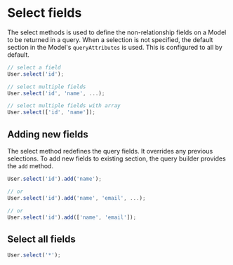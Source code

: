 # Select fields

The select methods is used to define the non-relationship fields on a Model to be returned in a query.
When a selection is not specified, the default section in the Model's `queryAttributes` is used. This is configured to all by default.

```javascript
// select a field
User.select('id');

// select multiple fields
User.select('id', 'name', ...);

// select multiple fields with array
User.select(['id', 'name']);
```


## Adding new fields

The select method redefines the query fields. It overrides any previous selections.
To add new fields to existing section, the query builder provides the `add` method.

```javascript
User.select('id').add('name');

// or
User.select('id').add('name', 'email', ...);

// or
User.select('id').add(['name', 'email']);
```


## Select all fields

```javascript
User.select('*');
```
